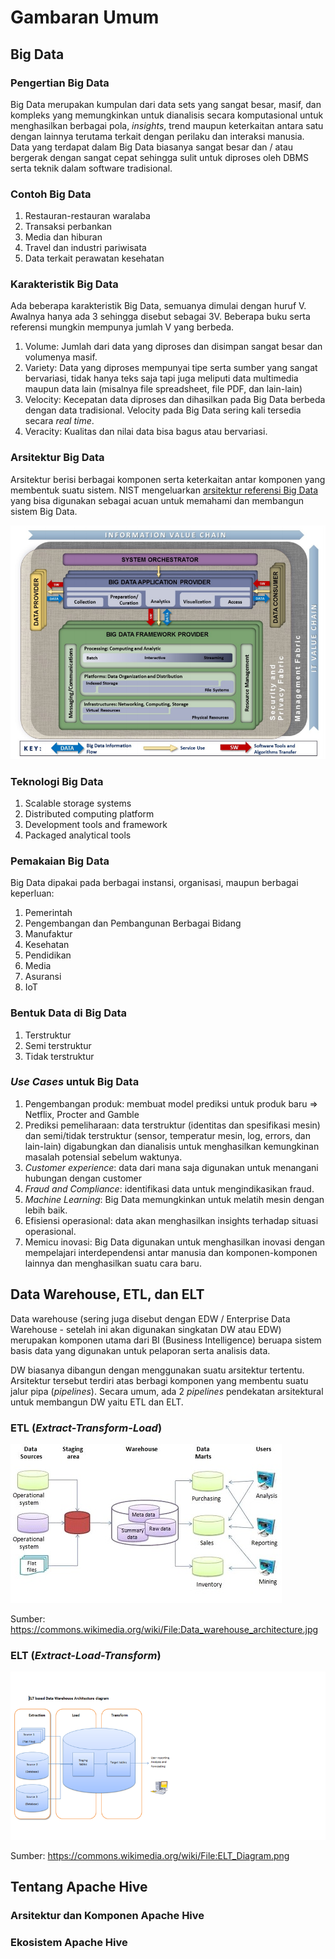 # Gambaran Umum

## Big Data

### Pengertian Big Data

Big Data merupakan kumpulan dari data sets yang sangat besar, masif, dan kompleks yang memungkinkan untuk dianalisis secara komputasional untuk menghasilkan berbagai pola, *insights*, trend maupun keterkaitan antara satu dengan lainnya terutama terkait dengan perilaku dan interaksi manusia. Data yang terdapat dalam Big Data biasanya sangat besar dan / atau bergerak dengan sangat cepat sehingga sulit untuk diproses oleh DBMS serta teknik dalam software tradisional.

### Contoh Big Data

1.  Restauran-restauran waralaba
2.  Transaksi perbankan
3.  Media dan hiburan
4.  Travel dan industri pariwisata
5.  Data terkait perawatan kesehatan

### Karakteristik Big Data

Ada beberapa karakteristik Big Data, semuanya dimulai dengan huruf V. Awalnya hanya ada 3 sehingga disebut sebagai 3V. Beberapa buku serta referensi mungkin mempunya jumlah V yang berbeda.

1.  Volume: Jumlah dari data yang diproses dan disimpan sangat besar dan volumenya masif.
2.  Variety: Data yang diproses mempunyai tipe serta sumber yang sangat bervariasi, tidak hanya teks saja tapi juga meliputi data multimedia maupun data lain (misalnya file spreadsheet, file PDF, dan lain-lain)
3.  Velocity: Kecepatan data diproses dan dihasilkan pada Big Data berbeda dengan data tradisional. Velocity pada Big Data sering kali tersedia secara *real time*.
4.  Veracity: Kualitas dan nilai data bisa bagus atau bervariasi.

### Arsitektur Big Data

Arsitektur berisi berbagai komponen serta keterkaitan antar komponen yang membentuk suatu sistem. NIST mengeluarkan [arsitektur referensi Big Data](https://nvlpubs.nist.gov/nistpubs/SpecialPublications/NIST.SP.1500-6r2.pdf) yang bisa digunakan sebagai acuan untuk memahami dan membangun sistem Big Data. 

![Arsitektur referensi Big Data dari NIST](../img/01/big-data-ref-arch.png)

### Teknologi Big Data

1.  Scalable storage systems
2.  Distributed computing platform
3.  Development tools and framework
4.  Packaged analytical tools

### Pemakaian Big Data

Big Data dipakai pada berbagai instansi, organisasi, maupun berbagai keperluan:

1.  Pemerintah
2.  Pengembangan dan Pembangunan Berbagai Bidang
3.  Manufaktur
4.  Kesehatan
5.  Pendidikan
6.  Media
7.  Asuransi
8.  IoT

### Bentuk Data di Big Data

1.  Terstruktur
2.  Semi terstruktur
3.  Tidak terstruktur

### *Use Cases* untuk Big Data

1.  Pengembangan produk: membuat model prediksi untuk produk baru => Netflix, Procter and Gamble
2.  Prediksi pemeliharaan: data terstruktur (identitas dan spesifikasi mesin) dan semi/tidak terstruktur (sensor, temperatur mesin, log, errors, dan lain-lain) digabungkan dan dianalisis untuk menghasilkan kemungkinan masalah potensial sebelum waktunya.
3.  *Customer experience*: data dari mana saja digunakan untuk menangani hubungan dengan customer
4.  *Fraud and Compliance*: identifikasi data untuk mengindikasikan fraud.
5.  *Machine Learning*: Big Data memungkinkan untuk melatih mesin dengan lebih baik.
6.  Efisiensi operasional: data akan menghasilkan insights terhadap situasi operasional.
7.  Memicu inovasi: Big Data digunakan untuk menghasilkan inovasi dengan mempelajari interdependensi antar manusia dan komponen-komponen lainnya dan menghasilkan suatu cara baru.

## Data Warehouse, ETL, dan ELT

Data warehouse (sering juga disebut dengan EDW / Enterprise Data Warehouse - setelah ini akan digunakan singkatan DW atau EDW) merupakan komponen utama dari BI (Business Intelligence) beruapa sistem basis data yang digunakan untuk pelaporan serta analisis data.

DW biasanya dibangun dengan menggunakan suatu arsitektur tertentu. Arsitektur tersebut terdiri atas berbagi komponen yang membentu suatu jalur pipa (*pipelines*). Secara umum, ada 2 *pipelines* pendekatan arsitektural untuk membangun DW yaitu ETL dan ELT.

### ETL (*Extract-Transform-Load*)

![Arsitektur ETL untuk DW](../img/01/dw-etl.jpg)

Sumber: https://commons.wikimedia.org/wiki/File:Data_warehouse_architecture.jpg

### ELT (*Extract-Load-Transform*)

![Arsitektur ELT untuk DW](../img/01/dw-elt.png)

Sumber: https://commons.wikimedia.org/wiki/File:ELT_Diagram.png

## Tentang Apache Hive


### Arsitektur dan Komponen Apache Hive


### Ekosistem Apache Hive

